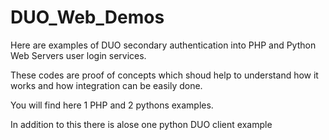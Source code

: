 # DUO_Web_Demos

Here are examples of DUO secondary authentication into PHP and Python Web Servers user login services.

These codes are proof of concepts which shoud help to understand how it works and how integration can be easily done.

You will find here 1 PHP and 2 pythons examples.

In addition to this there is alose one python DUO client example
